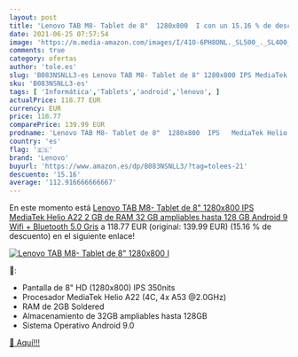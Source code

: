 ```yaml
---
layout: post
title: 'Lenovo TAB M8- Tablet de 8"  1280x800  I con un 15.16 % de descuento'
date: 2021-06-25 07:57:54
image: 'https://m.media-amazon.com/images/I/41O-6PH8ONL._SL500_._SL400_.jpg'
comments: true
category: ofertas
author: 'tole.es'
slug: 'B083NSNLL3-es Lenovo TAB M8- Tablet de 8" 1280x800 IPS MediaTek Helio...'
sku: 'B083NSNLL3-es'
tags: [ 'Informática','Tablets','android','lenovo', ]
actualPrice: 118.77 EUR
currency: EUR
price: 118.77
comparePrice: 139.99 EUR
prodname: 'Lenovo TAB M8- Tablet de 8"  1280x800  IPS   MediaTek Helio A22  2 GB de RAM  32 GB ampliables hasta 128 GB  Android 9  Wifi + Bluetooth 5.0   Gris'
country: 'es'
flag: '🇪🇸'
brand: 'Lenovo'
buyurl: 'https://www.amazon.es/dp/B083NSNLL3/?tag=tolees-21'
descuento: '15.16'
average: '112.916666666667'
---
```


En este momento está [Lenovo TAB M8- Tablet de 8"  1280x800  IPS   MediaTek Helio A22  2 GB de RAM  32 GB ampliables hasta 128 GB  Android 9  Wifi + Bluetooth 5.0   Gris](https://www.amazon.es/dp/B083NSNLL3/?tag=tolees-21) a 118.77 EUR (original: 139.99 EUR) (15.16 %  de descuento) en el siguiente enlace!

[![Lenovo TAB M8- Tablet de 8"  1280x800  I](https://m.media-amazon.com/images/I/41O-6PH8ONL._SL500_._SL400_.jpg)](https://www.amazon.es/dp/B083NSNLL3/?tag=tolees-21)

🔎:

- Pantalla de 8" HD (1280x800) IPS 350nits
- Procesador MediaTek Helio A22 (4C, 4x A53 @2.0GHz)
- RAM de 2GB Soldered
- Almacenamiento de 32GB ampliables hasta 128GB
- Sistema Operativo Android 9.0

[🛒 Aquí!!!](https://www.amazon.es/dp/B083NSNLL3/?tag=tolees-21)
